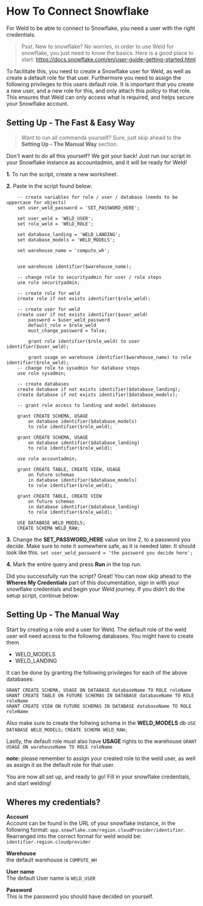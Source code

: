 
# How To Connect Snowflake
For Weld to be able to connect to Snowflake, you need a user with the right credentials.   

>Psst. New to snowflake? No worries, in order to use Weld for snowflake, you just need to know the basics. Here is a good place to start: https://docs.snowflake.com/en/user-guide-getting-started.html  

To facilitate this, you need to create a Snowflake user for Weld, as well as create a default role for that user. Furthermore you need to assign the following privileges to this users default role. It is important that you create a new user, and a new role for this, and only attach this policy to that role. This ensures that Weld can only access what is required, and helps secure your Snowflake account.

## Setting Up - The Fast & Easy Way
>Want to run all commands yourself? Sure, just skip ahead to the **Setting Up - The Manual Way** section.

Don't want to do all this yourself? We got your back! Just run our script in your Snowflake instance as accountadmin, and it will be ready for Weld!

**1.** To run the script, create a new worksheet.

**2.** Paste in the script found below:  

		-- create variables for role / user / database (needs to be uppercase for objects)
		set user_weld_password = 'SET_PASSWORD_HERE';

		set user_weld = 'WELD_USER';	   
		set role_weld = 'WELD_ROLE';

		set database_landing = 'WELD_LANDING';
		set database_models = 'WELD_MODELS';

		set warehouse_name = 'compute_wh';


		use warehouse identifier($warehouse_name); 

		-- change role to securityadmin for user / role steps
		use role securityadmin;

		-- create role for weld
		create role if not exists identifier($role_weld);

		-- create user for weld
		create user if not exists identifier($user_weld)
			password = $user_weld_password
			default_role = $role_weld 
			must_change_password = false;

			grant role identifier($role_weld) to user identifier($user_weld);

			grant usage on warehouse identifier($warehouse_name) to role identifier($role_weld);
		-- change role to sysadmin for database steps
		use role sysadmin;

		-- create databases
		create database if not exists identifier($database_landing);
		create database if not exists identifier($database_models);

		-- grant role access to landing and model databases

		grant CREATE SCHEMA, USAGE
			on database identifier($database_models)
			to role identifier($role_weld);

		grant CREATE SCHEMA, USAGE
			on database identifier($database_landing)
			to role identifier($role_weld);

		use role accountadmin;

		grant CREATE TABLE, CREATE VIEW, USAGE
			on future schemas
			in database identifier($database_models)
			to role identifier($role_weld);

		grant CREATE TABLE, CREATE VIEW
			on future schemas
			in database identifier($database_landing)
			to role identifier($role_weld);	
			
		USE DATABASE WELD_MODELS;
		CREATE SCHEMA WELD_RAW;

**3.** Change the  **SET_PASSWORD_HERE** value on line 2, to a password you decide. Make sure to note it somewhere safe, as it is needed later. 
It should look like this. 
`set user_weld_password = 'the password you decide here';`

**4.** Mark the entire query and press **Run** in the top run.

Did you successfully run the script? 
Great! You can now skip ahead to the **Wheres My Credentials** part of this documentation, sign in with your snowflake credentials and begin your Weld journey. If you didn't do the setup script, continue below:

## Setting Up - The Manual Way
Start by creating a role and a user for Weld.
The default role of the weld user will need access to the following databases. You might have to create them

 - WELD_MODELS
 - WELD_LANDING

It can be done by granting the following privileges for each of the above databases: 

`GRANT CREATE SCHEMA, USAGE ON DATABASE databaseName TO ROLE roleName`  
`GRANT CREATE TABLE ON FUTURE SCHEMAS IN DATABASE databaseName TO ROLE roleName`  
`GRANT CREATE VIEW ON FUTURE SCHEMAS IN DATABASE databaseName TO ROLE roleName`  

Also make sure to create the follwing schema in the **WELD_MODELS** db
`USE DATABASE WELD_MODELS;`
`CREATE SCHEMA WELD_RAW;`  

Lastly, the default role must also have **USAGE** rights to the warehouse 
`GRANT USAGE ON warehouseName TO ROLE roleName`

**note:** please remember to assign your created role to the weld user, as well as assign it as the default role for that user.

You are now all set up, and ready to go! Fill in your snowflake credentials, and start welding! 

## Wheres my credentials?
**Account**  
Account can be found in the URL of your snowflake instance, in the following format: 
`app.snowflake.com/region.cloudProvider/identifier`. 
Rearranged into the correct format for weld would be: 
`identifier.region.cloudprovider`

**Warehouse**  
the default warehouse is `COMPUTE_WH`

**User name**  
The default User name is `WELD_USER`

**Password**  
This is the password you should have decided on yourself.
